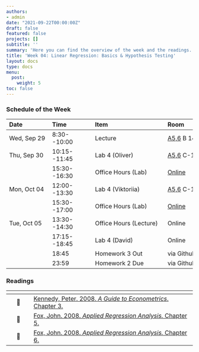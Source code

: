 ```yaml
---
authors:
- admin
date: "2021-09-22T00:00:00Z"
draft: false
featured: false
projects: []
subtitle: ''
summary: 'Here you can find the overview of the week and the readings. This week we start with OLS. '
title: 'Week 04: Linear Regression: Basics & Hypothesis Testing'
layout: docs
type: docs
menu:
  post:
    weight: 5
toc: false
---
```



### Schedule of the Week 

| <div style="width:100px;text-align:left">Date</div> | <div style="width:100px;text-align:left">Time</div> | <div style="width:180px;text-align:left">Item</div> | <div style="width:100px;text-align:left">Room</div> |<div style="width:100px;text-align:center">Material</div> |
|:------------|:-------------|:-------------------|:------------|:----:|
| Wed, Sep 29  | 8:30--10:00   | Lecture                         | [A5,6](https://goo.gl/maps/Mhkizwo4vd1vqvUH6) B 144  | <i class="far fa-file-pdf fa-lg"></i>  |
| Thu, Sep 30  | 10:15--11:45 | Lab 4 (Oliver)                  | [A5,6](https://goo.gl/maps/Mhkizwo4vd1vqvUH6) C-108 |    <i class="fab fa-github fa-lg"></i>          |
|             | 15:30--16:30 | Office Hours (Lab)           | [Online](https://uni-mannheim.zoom.us/j/62493789522?pwd=M0EwaWg4Mm5xbWtTRHVLOUdteXFjdz09) |  
| Mon, Oct 04 | 12:00--13:30 | Lab 4 (Viktoriia)           | [A5,6](https://goo.gl/maps/Mhkizwo4vd1vqvUH6) C-108 |       <i class="fab fa-github fa-lg"></i>      |
|             | 15:30--17:00 | Office Hours (Lab)           | [Online](https://uni-mannheim.zoom.us/j/62493789522?pwd=M0EwaWg4Mm5xbWtTRHVLOUdteXFjdz09) |  
| Tue, Oct 05  | 13:30--14:30 | Office Hours (Lecture)                  | Online |             |
|  | 17:15--18:45 | Lab 4 (David)                  | Online |       <i class="fab fa-github fa-lg"></i>       |
|   | 18:45 | Homework 3 Out                 | via Github |             |
|   | 23:59 | Homework 2 Due                 | via Github |         [<i class="fab fa-github fa-lg"></i>](https://github.com/uni-mannheim-qm-2021?q=hw02)    |


### Readings

| <div style="width:50px"></div>  | <div style="width:420px"></div>  |  <div style="width:200px"></div> |
|:---:|:---|:---:|
| :open_book: | [Kennedy, Peter. 2008. *A Guide to Econometrics*. Chapter 3.](https://ilias.uni-mannheim.de/goto.php?target=file_1172046_download&client_id=ILIAS) | **Required**|
| :open_book: | [Fox, John. 2008. *Applied Regression Analysis.* Chapter 5.](https://ilias.uni-mannheim.de/goto.php?target=file_1172047_download&client_id=ILIAS) | **Required**|
| :open_book: | [Fox, John. 2008. *Applied Regression Analysis.* Chapter 6.](https://ilias.uni-mannheim.de/goto.php?target=file_1172078_download&client_id=ILIAS) | **Required**|







